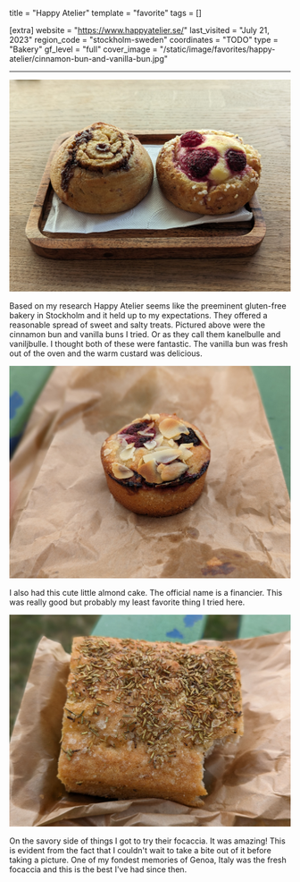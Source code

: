 title = "Happy Atelier"
template = "favorite"
tags = []

[extra]
website = "https://www.happyatelier.se/"
last_visited = "July 21, 2023"
region_code = "stockholm-sweden"
coordinates = "TODO"
type = "Bakery"
gf_level = "full"
cover_image = "/static/image/favorites/happy-atelier/cinnamon-bun-and-vanilla-bun.jpg"

---

![A cinnamon bun and vanilla bun](/static/image/favorites/happy-atelier/cinnamon-bun-and-vanilla-bun.jpg)

Based on my research Happy Atelier seems like the preeminent gluten-free bakery in Stockholm and it held up to my expectations. They offered a reasonable spread of sweet and salty treats. Pictured above were the cinnamon bun and vanilla buns I tried. Or as they call them kanelbulle and vaniljbulle. I thought both of these were fantastic. The vanilla bun was fresh out of the oven and the warm custard was delicious.

![An almond cake](/static/image/favorites/happy-atelier/almond-cake.jpg)

I also had this cute little almond cake. The official name is a financier. This was really good but probably my least favorite thing I tried here.

![A slice of focaccia with a bite taken out of it](/static/image/favorites/happy-atelier/focaccia.jpg)

On the savory side of things I got to try their focaccia. It was amazing! This is evident from the fact that I couldn't wait to take a bite out of it before taking a picture. One of my fondest memories of Genoa, Italy was the fresh focaccia and this is the best I've had since then.
